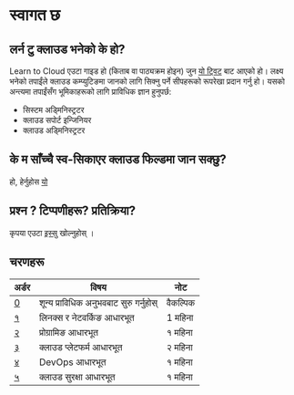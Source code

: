 # स्वागत छ

## लर्न टु क्लाउड भनेको के हो?

Learn to Cloud एउटा गाइड हो (किताब वा पाठ्यक्रम होइन) जुन [यो ट्विट](https://twitter.com/madebygps/status/1406258053427740672?lang=en) बाट आएको हो।
लक्ष्य भनेको तपाईंले क्लाउड कम्प्युटिङमा जानको लागि सिक्नु पर्ने सीपहरूको रूपरेखा प्रदान गर्नु हो। यसको अन्त्यमा तपाईंसँग भूमिकाहरूको लागि प्राविधिक ज्ञान हुनुपर्छ:

- सिस्टम अड्मिनिस्ट्रटर
- क्लाउड सपोर्ट इन्जिनियर
- क्लाउड अड्मिनिस्ट्रटर

## के म साँच्चै स्व-सिकाएर क्लाउड फिल्डमा जान सक्छु?

हो, हेर्नुहोस [यो](https://youtu.be/kluKaLXJ2lg)

## प्रश्न ? टिप्पणीहरू? प्रतिक्रिया?

कृपया एउटा [इस्सु](https://github.com/learntocloud/learn-to-cloud/issues) खोल्नुहोस् ।

## चरणहरू

| अर्डर | विषय                              | नोट |
|-------|---------------------------------|-------------------|
| [0](phase0/README.md) | शून्य प्राविधिक अनुभवबाट सुरु गर्नुहोस् | वैकल्पिक
| [१](phase1/README.md) | लिनक्स र नेटवर्किङ आधारभूत | 1 महिना
| [२](phase2/README.md) | प्रोग्रामिङ आधारभूत | १ महिना |
| [३](phase3/README.md) | क्लाउड प्लेटफर्म आधारभूत | २ महिना |
| [४](phase4/README.md) | DevOps आधारभूत | १ महिना |
| [५](phase5/README.md) | क्लाउड सुरक्षा आधारभूत | १ महिना |
